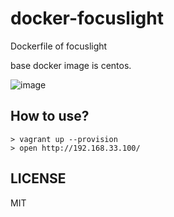 docker-focuslight
=================

Dockerfile of focuslight

base docker image is centos.

![image](https://f.cloud.github.com/assets/72997/2116417/42f3173e-9081-11e3-9ec1-7af8ab08788f.png)

How to use?
-----------

```
> vagrant up --provision
> open http://192.168.33.100/
```

LICENSE
-------

MIT
